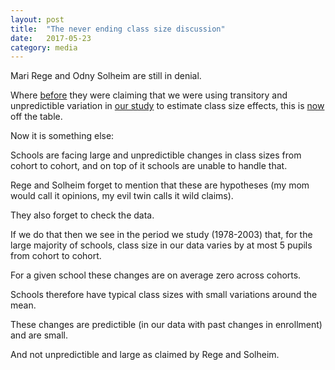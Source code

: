 ```yaml
---
layout: post
title:  "The never ending class size discussion"
date:   2017-05-23
category: media
---
```

Mari Rege and Odny Solheim are still in denial.

<p>Where <a href="https://morgenbladet.no/ideer/2017/04/kunnskap-om-laerertetthet">before</a> they were claiming that we were using transitory and unpredictible variation in <a href="http://leuven.economists.nl/papers/2017/03/03/class-size.html">our study</a> to estimate class size effects, this is <a href="https://morgenbladet.no/ideer/2017/05/en-gang-til-om-norm-laerertetthet-og-forutsigbarhet">now</a> off the table.</p>

Now it is something else: 

Schools are facing large and unpredictible changes in class sizes from cohort to cohort, and on top of it schools are unable to handle that.

Rege and Solheim forget to mention that these are hypotheses (my mom would call it opinions, my evil twin calls it wild claims).

They also forget to check the data. 

If we do that then we see in the period we study (1978-2003) that, for the large majority of schools, class size in our data varies by at most 5 pupils from cohort to cohort.

For a given school these changes are on average zero across cohorts.

Schools therefore have typical class sizes with small variations around the mean.

These changes are predictible (in our data with past changes in enrollment) and are small.

And not unpredictible and large as claimed by Rege and Solheim.